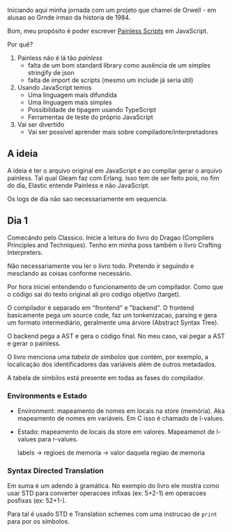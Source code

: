 Iniciando aqui minha jornada com um projeto que chamei de Orwell - em alusao ao Grnde irmao da historia de 1984.

Bom, meu propósito é poder escrever [Painless Scripts](https://www.elastic.co/guide/en/elasticsearch/painless/current/painless-lang-spec.html) em JavaScript.

Por quê?

1. Painless não é lá tão _painless_ 
    - falta de um bom standard library como ausência de um simples stringify de json
    - falta de import de scripts (mesmo um include já seria útil)
2. Usando JavaScript temos
    - Uma linguagem mais difundida
    - Uma linguagem mais simples
    - Possibilidade de tipagem usando TypeScript
    - Ferramentas de teste do próprio JavaScript
3. Vai ser divertido
    - Vai ser possível aprender mais sobre compiladore/interpretadores


## A ideia

A ideia é ter o arquivo original em JavaScript e ao compilar gerar o arquivo painless. Tal qual Gleam faz com Erlang.
Isso tem de ser feito pois, no fim do dia, Elastic entende Painless e não JavaScript.

Os logs de dia não sao necessariamente em sequencia.

## Dia 1

Comecándo pelo Classico. Inicie a leitura do livro do Dragao (Compilers Principles and Techniques). Tenho em minha poss
também o livro Crafting Interpreters.

Não necessariamente vou ler o livro todo. Pretendo ir seguindo e mesclando as coisas conforme necessário.

Por hora iniciei entendendo o funcionamento de um compilador. Como que o código sai do texto original ali pro codigo
objetivo (target).

O compilador é separado em "frontend" e "backend". O frontend basicamente pega um source code, faz um tonkenizacao,
parsing e gera um formato intermediário, geralmente uma árvore (Abstract Syntax Tree).

O backend pega a AST e gera o código final. No meu caso, vai pegar a AST e gerar o painless.

O livro menciona uma _tabela de simbolos_  que contém, por exemplo, a localicação dos identificadores das variáveis além
de outros metadados.

A tabela de simbilos está presente em todas as fases do compilador.

### Environments e Estado

- Environment: mapeamento de nomes em locais na store (memória). Aka mapeamento de nomes em variáveis. Em C isso
    é chamado de l-values.
- Estado: mapeamento de locais da store em valores. Mapeamenot de l-values para r-values.

    labels -> regioes de memoria -> valor daquela regiao de memoria

### Syntax Directed Translation

Em suma é um adendo à gramática. No exemplo do livro ele mostra como usar STD para converter operacoes infixas (ex:
5+2-1) em operacoes posfixas (ex: 52+1-).

Para tal é usado STD e Translation schemes com uma instrucao de `print` para por os símbolos.
